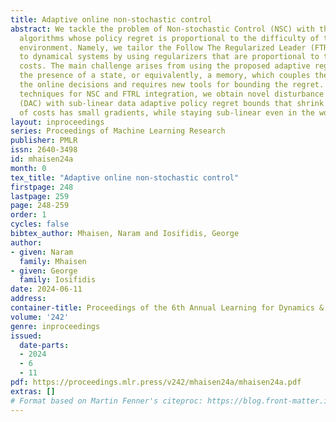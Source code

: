 ```yaml
---
title: Adaptive online non-stochastic control
abstract: We tackle the problem of Non-stochastic Control (NSC) with the aim of obtaining
  algorithms whose policy regret is proportional to the difficulty of the controlled
  environment. Namely, we tailor the Follow The Regularized Leader (FTRL) framework
  to dynamical systems by using regularizers that are proportional to the actual witnessed
  costs. The main challenge arises from using the proposed adaptive regularizers in
  the presence of a state, or equivalently, a memory, which couples the effect of
  the online decisions and requires new tools for bounding the regret. Via new analysis
  techniques for NSC and FTRL integration, we obtain novel disturbance action controllers
  (DAC) with sub-linear data adaptive policy regret bounds that shrink when the trajectory
  of costs has small gradients, while staying sub-linear even in the worst case.
layout: inproceedings
series: Proceedings of Machine Learning Research
publisher: PMLR
issn: 2640-3498
id: mhaisen24a
month: 0
tex_title: "Adaptive online non-stochastic control"
firstpage: 248
lastpage: 259
page: 248-259
order: 1
cycles: false
bibtex_author: Mhaisen, Naram and Iosifidis, George
author:
- given: Naram
  family: Mhaisen
- given: George
  family: Iosifidis
date: 2024-06-11
address:
container-title: Proceedings of the 6th Annual Learning for Dynamics & Control Conference
volume: '242'
genre: inproceedings
issued:
  date-parts:
  - 2024
  - 6
  - 11
pdf: https://proceedings.mlr.press/v242/mhaisen24a/mhaisen24a.pdf
extras: []
# Format based on Martin Fenner's citeproc: https://blog.front-matter.io/posts/citeproc-yaml-for-bibliographies/
---
```

